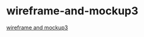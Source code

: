 # wireframe-and-mockup3
[wireframe and mockup3](https://miro.com/app/board/uXjVPOglang=/?share_link_id=817783852300)
